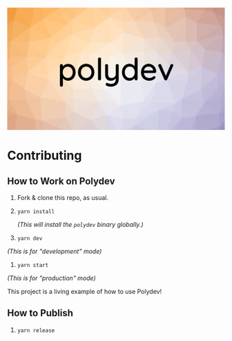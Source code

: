 ![polydev](/logo.png)

# Contributing

## How to Work on Polydev

1. Fork & clone this repo, as usual.
1. `yarn install`

   _(This will install the `polydev` binary globally.)_

1. `yarn dev`

_(This is for "development" mode)_

1. `yarn start`

_(This is for "production" mode)_

This project is a living example of how to use Polydev!

## How to Publish

1. `yarn release`

